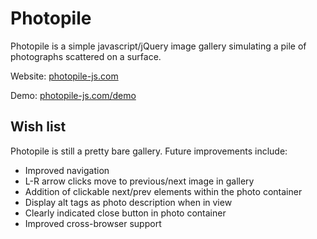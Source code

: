 Photopile
=========
Photopile is a simple javascript/jQuery image gallery simulating a pile of photographs scattered on a surface.

Website: [photopile-js.com](http://photopile-js.com)

Demo: [photopile-js.com/demo](http://photopile-js.com/demo)

Wish list
---------
Photopile is still a pretty bare gallery. Future improvements include:

* Improved navigation
 * L-R arrow clicks move to previous/next image in gallery
 * Addition of clickable next/prev elements within the photo container
* Display alt tags as photo description when in view
* Clearly indicated close button in photo container
* Improved cross-browser support
